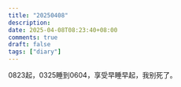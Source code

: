```yaml
---
title: "20250408"
description: 
date: 2025-04-08T08:23:40+08:00
comments: true
draft: false
tags: ["diary"]
---
```

0823起，0325睡到0604，享受早睡早起，我别死了。